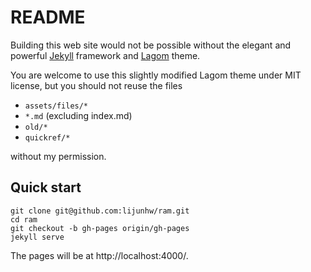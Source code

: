# README

Building this web site would not be possible without the elegant and powerful [Jekyll](http://jekyllrb.com) framework and [Lagom](https://github.com/swanson/lagom) theme.  

You are welcome to use this slightly modified Lagom theme under MIT license, but you should not reuse the files

* `assets/files/*`
* `*.md` (excluding index.md)
* `old/*`
* `quickref/*`

without my permission. 

## Quick start

```
git clone git@github.com:lijunhw/ram.git
cd ram
git checkout -b gh-pages origin/gh-pages
jekyll serve
```

The pages will be at http://localhost:4000/.

